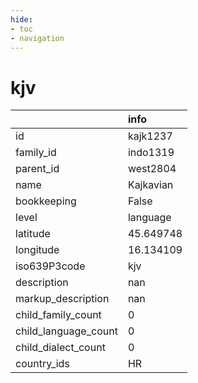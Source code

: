 ```yaml
---
hide:
- toc
- navigation
---
```

# kjv
|                      | info      |
|:---------------------|:----------|
| id                   | kajk1237  |
| family_id            | indo1319  |
| parent_id            | west2804  |
| name                 | Kajkavian |
| bookkeeping          | False     |
| level                | language  |
| latitude             | 45.649748 |
| longitude            | 16.134109 |
| iso639P3code         | kjv       |
| description          | nan       |
| markup_description   | nan       |
| child_family_count   | 0         |
| child_language_count | 0         |
| child_dialect_count  | 0         |
| country_ids          | HR        |